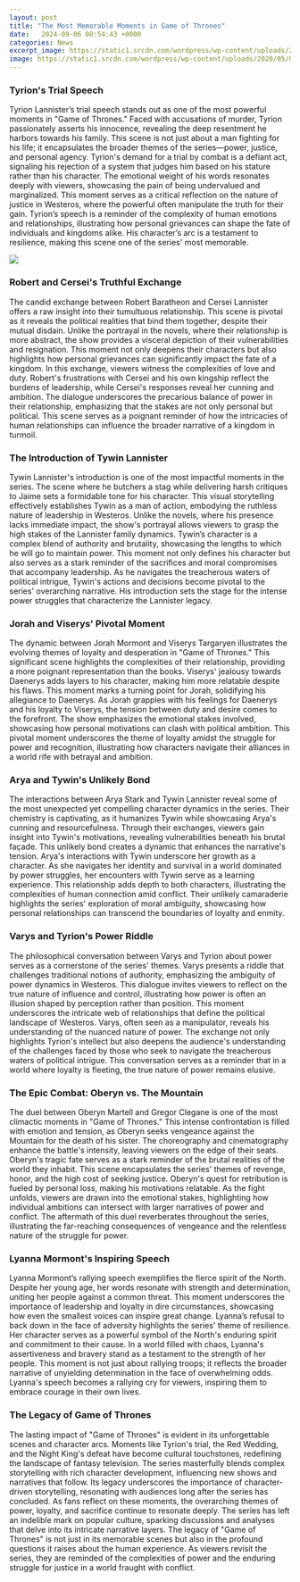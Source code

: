 ```yaml
---
layout: post
title: "The Most Memorable Moments in Game of Thrones"
date:   2024-09-06 00:54:43 +0000
categories: News
excerpt_image: https://static1.srcdn.com/wordpress/wp-content/uploads/2020/05/Game-of-Thrones-Season-4-moments-feature.jpg
image: https://static1.srcdn.com/wordpress/wp-content/uploads/2020/05/Game-of-Thrones-Season-4-moments-feature.jpg
---
```


### Tyrion's Trial Speech
Tyrion Lannister’s trial speech stands out as one of the most powerful moments in "Game of Thrones." Faced with accusations of murder, Tyrion passionately asserts his innocence, revealing the deep resentment he harbors towards his family. This scene is not just about a man fighting for his life; it encapsulates the broader themes of the series—power, justice, and personal agency. Tyrion's demand for a trial by combat is a defiant act, signaling his rejection of a system that judges him based on his stature rather than his character.
The emotional weight of his words resonates deeply with viewers, showcasing the pain of being undervalued and marginalized. This moment serves as a critical reflection on the nature of justice in Westeros, where the powerful often manipulate the truth for their gain. Tyrion’s speech is a reminder of the complexity of human emotions and relationships, illustrating how personal grievances can shape the fate of individuals and kingdoms alike. His character’s arc is a testament to resilience, making this scene one of the series' most memorable.

![](https://static1.srcdn.com/wordpress/wp-content/uploads/2020/05/Game-of-Thrones-Season-4-moments-feature.jpg)
### Robert and Cersei's Truthful Exchange
The candid exchange between Robert Baratheon and Cersei Lannister offers a raw insight into their tumultuous relationship. This scene is pivotal as it reveals the political realities that bind them together, despite their mutual disdain. Unlike the portrayal in the novels, where their relationship is more abstract, the show provides a visceral depiction of their vulnerabilities and resignation. This moment not only deepens their characters but also highlights how personal grievances can significantly impact the fate of a kingdom.
In this exchange, viewers witness the complexities of love and duty. Robert's frustrations with Cersei and his own kingship reflect the burdens of leadership, while Cersei's responses reveal her cunning and ambition. The dialogue underscores the precarious balance of power in their relationship, emphasizing that the stakes are not only personal but political. This scene serves as a poignant reminder of how the intricacies of human relationships can influence the broader narrative of a kingdom in turmoil.
### The Introduction of Tywin Lannister
Tywin Lannister's introduction is one of the most impactful moments in the series. The scene where he butchers a stag while delivering harsh critiques to Jaime sets a formidable tone for his character. This visual storytelling effectively establishes Tywin as a man of action, embodying the ruthless nature of leadership in Westeros. Unlike the novels, where his presence lacks immediate impact, the show's portrayal allows viewers to grasp the high stakes of the Lannister family dynamics.
Tywin’s character is a complex blend of authority and brutality, showcasing the lengths to which he will go to maintain power. This moment not only defines his character but also serves as a stark reminder of the sacrifices and moral compromises that accompany leadership. As he navigates the treacherous waters of political intrigue, Tywin's actions and decisions become pivotal to the series' overarching narrative. His introduction sets the stage for the intense power struggles that characterize the Lannister legacy.
### Jorah and Viserys' Pivotal Moment
The dynamic between Jorah Mormont and Viserys Targaryen illustrates the evolving themes of loyalty and desperation in "Game of Thrones." This significant scene highlights the complexities of their relationship, providing a more poignant representation than the books. Viserys' jealousy towards Daenerys adds layers to his character, making him more relatable despite his flaws. This moment marks a turning point for Jorah, solidifying his allegiance to Daenerys.
As Jorah grapples with his feelings for Daenerys and his loyalty to Viserys, the tension between duty and desire comes to the forefront. The show emphasizes the emotional stakes involved, showcasing how personal motivations can clash with political ambition. This pivotal moment underscores the theme of loyalty amidst the struggle for power and recognition, illustrating how characters navigate their alliances in a world rife with betrayal and ambition.
### Arya and Tywin's Unlikely Bond
The interactions between Arya Stark and Tywin Lannister reveal some of the most unexpected yet compelling character dynamics in the series. Their chemistry is captivating, as it humanizes Tywin while showcasing Arya's cunning and resourcefulness. Through their exchanges, viewers gain insight into Tywin's motivations, revealing vulnerabilities beneath his brutal façade. This unlikely bond creates a dynamic that enhances the narrative's tension.
Arya's interactions with Tywin underscore her growth as a character. As she navigates her identity and survival in a world dominated by power struggles, her encounters with Tywin serve as a learning experience. This relationship adds depth to both characters, illustrating the complexities of human connection amid conflict. Their unlikely camaraderie highlights the series' exploration of moral ambiguity, showcasing how personal relationships can transcend the boundaries of loyalty and enmity.
### Varys and Tyrion's Power Riddle
The philosophical conversation between Varys and Tyrion about power serves as a cornerstone of the series' themes. Varys presents a riddle that challenges traditional notions of authority, emphasizing the ambiguity of power dynamics in Westeros. This dialogue invites viewers to reflect on the true nature of influence and control, illustrating how power is often an illusion shaped by perception rather than position.
This moment underscores the intricate web of relationships that define the political landscape of Westeros. Varys, often seen as a manipulator, reveals his understanding of the nuanced nature of power. The exchange not only highlights Tyrion's intellect but also deepens the audience's understanding of the challenges faced by those who seek to navigate the treacherous waters of political intrigue. This conversation serves as a reminder that in a world where loyalty is fleeting, the true nature of power remains elusive.
### The Epic Combat: Oberyn vs. The Mountain
The duel between Oberyn Martell and Gregor Clegane is one of the most climactic moments in "Game of Thrones." This intense confrontation is filled with emotion and tension, as Oberyn seeks vengeance against the Mountain for the death of his sister. The choreography and cinematography enhance the battle's intensity, leaving viewers on the edge of their seats. Oberyn's tragic fate serves as a stark reminder of the brutal realities of the world they inhabit.
This scene encapsulates the series' themes of revenge, honor, and the high cost of seeking justice. Oberyn's quest for retribution is fueled by personal loss, making his motivations relatable. As the fight unfolds, viewers are drawn into the emotional stakes, highlighting how individual ambitions can intersect with larger narratives of power and conflict. The aftermath of this duel reverberates throughout the series, illustrating the far-reaching consequences of vengeance and the relentless nature of the struggle for power.
### Lyanna Mormont's Inspiring Speech
Lyanna Mormont’s rallying speech exemplifies the fierce spirit of the North. Despite her young age, her words resonate with strength and determination, uniting her people against a common threat. This moment underscores the importance of leadership and loyalty in dire circumstances, showcasing how even the smallest voices can inspire great change. Lyanna’s refusal to back down in the face of adversity highlights the series' theme of resilience.
Her character serves as a powerful symbol of the North's enduring spirit and commitment to their cause. In a world filled with chaos, Lyanna's assertiveness and bravery stand as a testament to the strength of her people. This moment is not just about rallying troops; it reflects the broader narrative of unyielding determination in the face of overwhelming odds. Lyanna's speech becomes a rallying cry for viewers, inspiring them to embrace courage in their own lives.
### The Legacy of Game of Thrones
The lasting impact of "Game of Thrones" is evident in its unforgettable scenes and character arcs. Moments like Tyrion's trial, the Red Wedding, and the Night King's defeat have become cultural touchstones, redefining the landscape of fantasy television. The series masterfully blends complex storytelling with rich character development, influencing new shows and narratives that follow. Its legacy underscores the importance of character-driven storytelling, resonating with audiences long after the series has concluded.
As fans reflect on these moments, the overarching themes of power, loyalty, and sacrifice continue to resonate deeply. The series has left an indelible mark on popular culture, sparking discussions and analyses that delve into its intricate narrative layers. The legacy of "Game of Thrones" is not just in its memorable scenes but also in the profound questions it raises about the human experience. As viewers revisit the series, they are reminded of the complexities of power and the enduring struggle for justice in a world fraught with conflict.